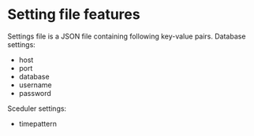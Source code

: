 # Setting file features

Settings file is a JSON file containing following key-value pairs. 
Database settings:
- host
- port
- database
- username
- password

Sceduler settings:
- timepattern
  
